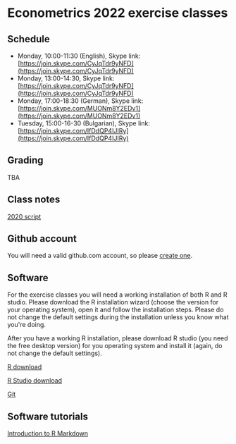 # Econometrics 2022 exercise classes

## Schedule

- Monday, 10:00-11:30 (English), Skype link: [https://join.skype.com/CyJqTdr9yNFD](https://join.skype.com/CyJqTdr9yNFD)
- Monday, 13:00-14:30, Skype link: [https://join.skype.com/CyJqTdr9yNFD](https://join.skype.com/CyJqTdr9yNFD)
- Monday, 17:00-18:30 (German), Skype link: [https://join.skype.com/MUONm8Y2EDv1](https://join.skype.com/MUONm8Y2EDv1)
- Tuesday, 15:00-16-30 (Bulgarian), Skype link: [https://join.skype.com/IfDdQP4IJIRy](https://join.skype.com/IfDdQP4IJIRy)

## Grading

TBA

## Class notes

[2020 script](https://feb-uni-sofia.github.io/econometrics-script/index.html)
  
## Github account

You will need a valid github.com account, so please [create one](https://github.com/join).

## Software

For the exercise classes you will need a working installation of both R
and R studio. Please download the R installation wizard (choose the version for your operating system),
open it and follow the installation steps. Please do not change the default settings during the installation unless you 
know what you're doing.

After you have a working R installation, please download R studio (you need the free desktop version)
for you operating system and install it (again, do not change the default settings).


[R download](https://cran.r-project.org/)

[R Studio download](https://rstudio.com/products/rstudio/download/)

[Git](https://git-scm.com/download)

## Software tutorials

[Introduction to R Markdown](https://rmarkdown.rstudio.com/articles_intro.html)
